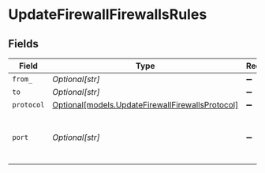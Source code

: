 # UpdateFirewallFirewallsRules


## Fields

| Field                                                                                            | Type                                                                                             | Required                                                                                         | Description                                                                                      |
| ------------------------------------------------------------------------------------------------ | ------------------------------------------------------------------------------------------------ | ------------------------------------------------------------------------------------------------ | ------------------------------------------------------------------------------------------------ |
| `from_`                                                                                          | *Optional[str]*                                                                                  | :heavy_minus_sign:                                                                               | N/A                                                                                              |
| `to`                                                                                             | *Optional[str]*                                                                                  | :heavy_minus_sign:                                                                               | N/A                                                                                              |
| `protocol`                                                                                       | [Optional[models.UpdateFirewallFirewallsProtocol]](../models/updatefirewallfirewallsprotocol.md) | :heavy_minus_sign:                                                                               | N/A                                                                                              |
| `port`                                                                                           | *Optional[str]*                                                                                  | :heavy_minus_sign:                                                                               | Port number or range (e.g., "80", "80-443")                                                      |